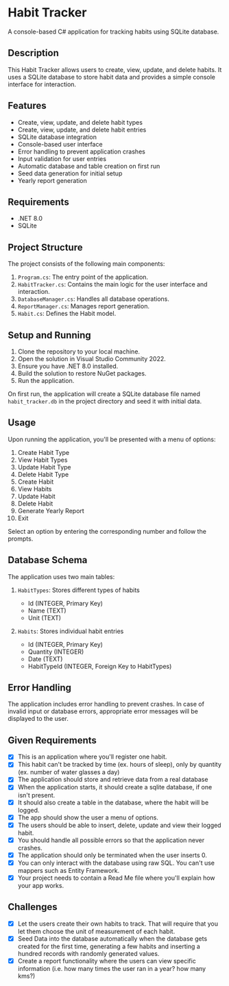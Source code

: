 # Habit Tracker

A console-based C# application for tracking habits using SQLite database.

## Description

This Habit Tracker allows users to create, view, update, and delete habits. It uses a SQLite database to store habit data and provides a simple console interface for interaction.

## Features

- Create, view, update, and delete habit types
- Create, view, update, and delete habit entries
- SQLite database integration
- Console-based user interface
- Error handling to prevent application crashes
- Input validation for user entries
- Automatic database and table creation on first run
- Seed data generation for initial setup
- Yearly report generation

## Requirements

- .NET 8.0
- SQLite

## Project Structure

The project consists of the following main components:

1. `Program.cs`: The entry point of the application.
2. `HabitTracker.cs`: Contains the main logic for the user interface and interaction.
3. `DatabaseManager.cs`: Handles all database operations.
4. `ReportManager.cs`: Manages report generation.
5. `Habit.cs`: Defines the Habit model.

## Setup and Running

1. Clone the repository to your local machine.
2. Open the solution in Visual Studio Community 2022.
3. Ensure you have .NET 8.0 installed.
4. Build the solution to restore NuGet packages.
5. Run the application.

On first run, the application will create a SQLite database file named `habit_tracker.db` in the project directory and seed it with initial data.

## Usage

Upon running the application, you'll be presented with a menu of options:

1. Create Habit Type
2. View Habit Types
3. Update Habit Type
4. Delete Habit Type
5. Create Habit
6. View Habits
7. Update Habit
8. Delete Habit
9. Generate Yearly Report
0. Exit

Select an option by entering the corresponding number and follow the prompts.

## Database Schema

The application uses two main tables:

1. `HabitTypes`: Stores different types of habits
   - Id (INTEGER, Primary Key)
   - Name (TEXT)
   - Unit (TEXT)

2. `Habits`: Stores individual habit entries
   - Id (INTEGER, Primary Key)
   - Quantity (INTEGER)
   - Date (TEXT)
   - HabitTypeId (INTEGER, Foreign Key to HabitTypes)

## Error Handling

The application includes error handling to prevent crashes. In case of invalid input or database errors, appropriate error messages will be displayed to the user.

## Given Requirements

- [x] This is an application where you'll register one habit.
- [x] This habit can't be tracked by time (ex. hours of sleep), only by quantity (ex. number of water glasses a day)
- [x] The application should store and retrieve data from a real database
- [x] When the application starts, it should create a sqlite database, if one isn't present.
- [x] It should also create a table in the database, where the habit will be logged.
- [x] The app should show the user a menu of options.
- [x] The users should be able to insert, delete, update and view their logged habit.
- [x] You should handle all possible errors so that the application never crashes.
- [x] The application should only be terminated when the user inserts 0.
- [x] You can only interact with the database using raw SQL. You can't use mappers such as Entity Framework.
- [x] Your project needs to contain a Read Me file where you'll explain how your app works.

## Challenges

- [x] Let the users create their own habits to track. That will require that you let them choose the unit of measurement of each habit.
- [x] Seed Data into the database automatically when the database gets created for the first time, generating a few habits and inserting a hundred records with randomly generated values.
- [x] Create a report functionality where the users can view specific information (i.e. how many times the user ran in a year? how many kms?)
